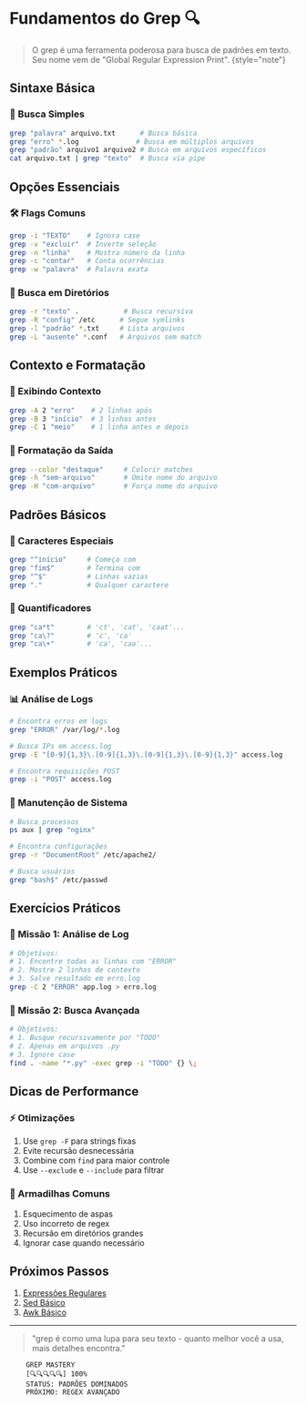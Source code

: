 # Fundamentos do Grep 🔍

> O grep é uma ferramenta poderosa para busca de padrões em texto. Seu nome vem de "Global Regular Expression Print".
> {style="note"}

## Sintaxe Básica

### 🎯 Busca Simples
```bash
grep "palavra" arquivo.txt      # Busca básica
grep "erro" *.log              # Busca em múltiplos arquivos
grep "padrão" arquivo1 arquivo2 # Busca em arquivos específicos
cat arquivo.txt | grep "texto"  # Busca via pipe
```

## Opções Essenciais

### 🛠️ Flags Comuns
```bash
grep -i "TEXTO"    # Ignora case
grep -v "excluir"  # Inverte seleção
grep -n "linha"    # Mostra número da linha
grep -c "contar"   # Conta ocorrências
grep -w "palavra"  # Palavra exata
```

### 📂 Busca em Diretórios
```bash
grep -r "texto" .           # Busca recursiva
grep -R "config" /etc      # Segue symlinks
grep -l "padrão" *.txt     # Lista arquivos
grep -L "ausente" *.conf   # Arquivos sem match
```

## Contexto e Formatação

### 👀 Exibindo Contexto
```bash
grep -A 2 "erro"    # 2 linhas após
grep -B 3 "início"  # 3 linhas antes
grep -C 1 "meio"    # 1 linha antes e depois
```

### 🎨 Formatação da Saída
```bash
grep --color "destaque"     # Colorir matches
grep -h "sem-arquivo"       # Omite nome do arquivo
grep -H "com-arquivo"       # Força nome do arquivo
```

## Padrões Básicos

### 🎨 Caracteres Especiais
```bash
grep "^início"     # Começa com
grep "fim$"        # Termina com
grep "^$"          # Linhas vazias
grep "."           # Qualquer caractere
```

### 🎲 Quantificadores
```bash
grep "ca*t"        # 'ct', 'cat', 'caat'...
grep "ca\?"        # 'c', 'ca'
grep "ca\+"        # 'ca', 'caa'...
```

## Exemplos Práticos

### 📊 Análise de Logs
```bash
# Encontra erros em logs
grep "ERROR" /var/log/*.log

# Busca IPs em access.log
grep -E "[0-9]{1,3}\.[0-9]{1,3}\.[0-9]{1,3}\.[0-9]{1,3}" access.log

# Encontra requisições POST
grep -i "POST" access.log
```

### 🔧 Manutenção de Sistema
```bash
# Busca processos
ps aux | grep "nginx"

# Encontra configurações
grep -r "DocumentRoot" /etc/apache2/

# Busca usuários
grep "bash$" /etc/passwd
```

## Exercícios Práticos

### 🎯 Missão 1: Análise de Log
```bash
# Objetivos:
# 1. Encontre todas as linhas com "ERROR"
# 2. Mostre 2 linhas de contexto
# 3. Salve resultado em erro.log
grep -C 2 "ERROR" app.log > erro.log
```

### 🎯 Missão 2: Busca Avançada
```bash
# Objetivos:
# 1. Busque recursivamente por "TODO"
# 2. Apenas em arquivos .py
# 3. Ignore case
find . -name "*.py" -exec grep -i "TODO" {} \;
```

## Dicas de Performance

### ⚡ Otimizações
1. Use `grep -F` para strings fixas
2. Evite recursão desnecessária
3. Combine com `find` para maior controle
4. Use `--exclude` e `--include` para filtrar

### 🚫 Armadilhas Comuns
1. Esquecimento de aspas
2. Uso incorreto de regex
3. Recursão em diretórios grandes
4. Ignorar case quando necessário

## Próximos Passos

1. [Expressões Regulares](regular-expressions.md)
2. [Sed Básico](sed-basics.md)
3. [Awk Básico](awk-basics.md)

---

> "grep é como uma lupa para seu texto - quanto melhor você a usa, mais detalhes encontra."

```ascii
    GREP MASTERY
    [🔍🔍🔍🔍🔍] 100%
    STATUS: PADRÕES DOMINADOS
    PRÓXIMO: REGEX AVANÇADO
```